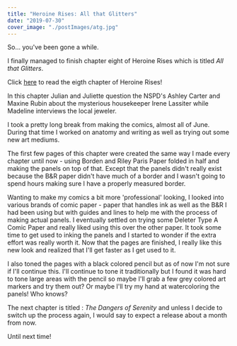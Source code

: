```yaml
---
title: "Heroine Rises: All that Glitters"
date: "2019-07-30"
cover_image: "./postImages/atg.jpg"
---
```


So... you've been gone a while.

I finally managed to finish chapter eight of Heroine Rises which is titled *All that Glitters*.

Click [here](/heroine-rises/7/0) to read the eigth chapter of Heroine Rises!

In this chapter Julian and Juliette question the NSPD's Ashley Carter and Maxine Rubin about the mysterious housekeeper Irene Lassiter while Madeline interviews the local jeweler.

I took a pretty long break from making the comics, almost all of June. During that time I worked on anatomy and writing as well as trying out some new art mediums.  

The first few pages of this chapter were created the same way I made every chapter until now - using Borden and Riley Paris Paper folded in half and making the panels on top of that. Except that the panels didn't really exist because the B&R paper didn't have much of a border and I wasn't going to spend hours making sure I have a properly measured border.

Wanting to make my comics a bit more 'professional' looking, I looked into various brands of comic paper - paper that handles ink as well as the B&R I had been using but with guides and lines to help me with the process of making actual panels. I eventually settled on trying some Deleter Type A Comic Paper and really liked using this over the other paper. It took some time to get used to inking the panels and I started to wonder if the extra effort was really worth it. Now that the pages are finished, I really like this new look and realized that I'll get faster as I get used to it.

I also toned the pages with a black colored pencil but as of now I'm not sure if I'll continue this. I'll continue to tone it traditionally but I found it was hard to tone large areas with the pencil so maybe I'll grab a few grey colored art markers and try them out? Or maybe I'll try my hand at watercoloring the panels! Who knows?

The next chapter is titled : *The Dangers of Serenity* and unless I decide to switch up the process again, I would say to expect a release about a month from now. 

Until next time!